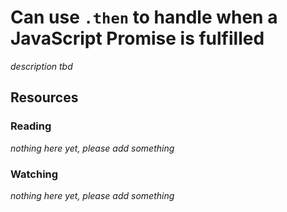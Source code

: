 # Can use `.then` to handle when a JavaScript Promise is fulfilled
_description tbd_
## Resources
### Reading
_nothing here yet, please add something_
### Watching
_nothing here yet, please add something_
